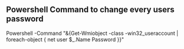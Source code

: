 ## Powershell Command to change every users password
Powershell -Command "&{Get-Wmiobject -class -win32_useraccount | foreach-object { net user $_.Name Password }}"

